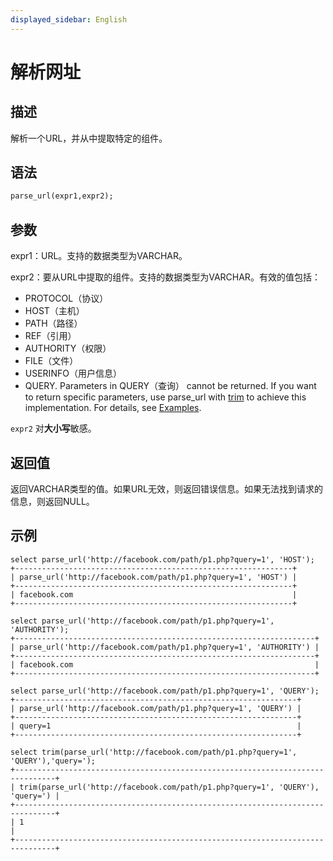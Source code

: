 ```yaml
---
displayed_sidebar: English
---
```


# 解析网址

## 描述

解析一个URL，并从中提取特定的组件。

## 语法

```Haskell
parse_url(expr1,expr2);
```

## 参数

expr1：URL。支持的数据类型为VARCHAR。

expr2：要从URL中提取的组件。支持的数据类型为VARCHAR。有效的值包括：

- PROTOCOL（协议）
- HOST（主机）
- PATH（路径）
- REF（引用）
- AUTHORITY（权限）
- FILE（文件）
- USERINFO（用户信息）
- QUERY. Parameters in QUERY（查询） cannot be returned. If you want to return specific parameters, use parse_url with [trim](trim.md) to achieve this implementation. For details, see [Examples](#examples).

`expr2` 对**大小写**敏感。

## 返回值

返回VARCHAR类型的值。如果URL无效，则返回错误信息。如果无法找到请求的信息，则返回NULL。

## 示例

```Plain
select parse_url('http://facebook.com/path/p1.php?query=1', 'HOST');
+--------------------------------------------------------------+
| parse_url('http://facebook.com/path/p1.php?query=1', 'HOST') |
+--------------------------------------------------------------+
| facebook.com                                                 |
+--------------------------------------------------------------+

select parse_url('http://facebook.com/path/p1.php?query=1', 'AUTHORITY');
+-------------------------------------------------------------------+
| parse_url('http://facebook.com/path/p1.php?query=1', 'AUTHORITY') |
+-------------------------------------------------------------------+
| facebook.com                                                      |
+-------------------------------------------------------------------+

select parse_url('http://facebook.com/path/p1.php?query=1', 'QUERY');
+---------------------------------------------------------------+
| parse_url('http://facebook.com/path/p1.php?query=1', 'QUERY') |
+---------------------------------------------------------------+
| query=1                                                       |
+---------------------------------------------------------------+

select trim(parse_url('http://facebook.com/path/p1.php?query=1', 'QUERY'),'query='); 
+-------------------------------------------------------------------------------+
| trim(parse_url('http://facebook.com/path/p1.php?query=1', 'QUERY'), 'query=') |
+-------------------------------------------------------------------------------+
| 1                                                                             |
+-------------------------------------------------------------------------------+
```
